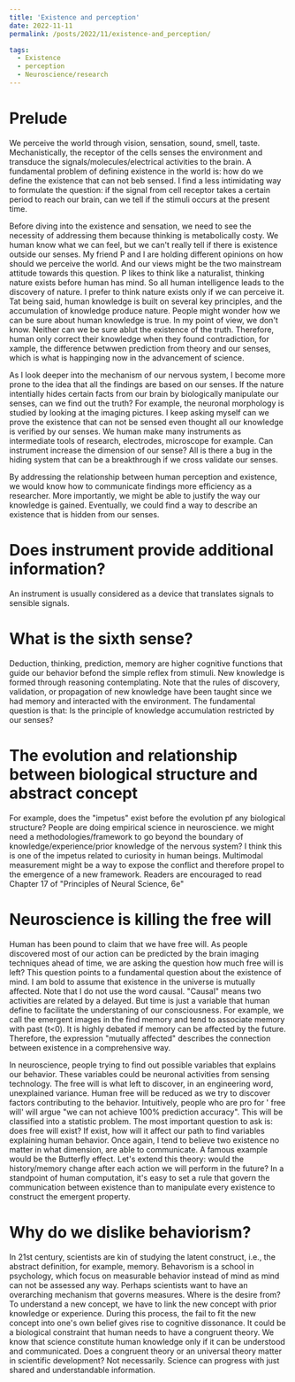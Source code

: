 ```yaml
---
title: 'Existence and perception'
date: 2022-11-11
permalink: /posts/2022/11/existence-and_perception/

tags:
  - Existence
  - perception
  - Neuroscience/research
---
```

# Prelude
We perceive the world through vision, sensation, sound, smell, taste. Mechanistically, the receptor of the cells senses the environment and transduce the signals/molecules/electrical activities to the brain. A fundamental problem of defining existence in the world is: how do we define the existence that can not beb sensed. I find a less intimidating way to formulate the question: if the signal from cell receptor takes a certain period to reach our brain, can we tell if the stimuli occurs at the present time.

Before diving into the existence and sensation, we need to see the necessity of addressing them because thinking is metabolically costy. We human know what we can feel, but we can't really tell if there is existence outside our senses. My friend P and I are holding different opinions on how should we perceive the world. And our views might be the two mainstream attitude towards this question. P likes to think like a naturalist, thinking nature exists before human has mind. So all human intelligence leads to the discovery of nature. I prefer to think nature exists only if we can perceive it. Tat being said, human knowledge is built on several key principles, and the accumulation of knowledge produce nature. People might wonder how we can be sure about human knowledge is true. In my point of view, we don't know. Neither can we be sure ablut the existence of the truth. Therefore, human only correct their knowledge when they found contradiction, for xample, the difference betwwen prediction from theory and our senses, which is what is happinging now in the advancement of science.

As I look deeper into the mechanism of our nervous system, I become more prone to the idea that all the findings are based on our senses. If the nature intentially hides certain facts from our brain by biologically manipulate our senses, can we find out the truth? For example, the neuronal morphology is studied by looking at the imaging pictures. I keep asking myself can we prove the existence that can not be sensed even thought all our knowledge is verified by our senses. We human make many instruments as intermediate tools of research, electrodes, microscope for example. Can instrument increase the dimension of our sense? All is there a bug in the hiding system that can be a breakthrough if we cross validate our senses.

By addressing the relationship between human perception and existence, we would know how to communicate findings more efficiency as a researcher. More importantly, we might be able to justify the way our knowledge is gained. Eventually, we could find a way to describe an existence that is hidden from our senses.

# Does instrument provide additional information?
An instrument is usually considered as a device that translates signals to sensible signals. 

# What is the sixth sense?
Deduction, thinking, prediction, memory are higher cognitive functions that guide our behavior befond the simple reflex from stimuli. New knowledge is formed through reasoning contemplating. Note that the rules of discovery, validation, or propagation of new knowledge have been taught since we had memory and interacted with the environment. The fundamental question is that: Is the principle of knowledge accumulation restricted by our senses?

# The evolution and relationship between biological structure and abstract concept
For example, does the "impetus" exist before the evolution pf any biological structure? People are doing empirical science in neuroscience. we might need a methodologies/framework to go beyond the boundary of knowledge/experience/prior knowledge of the nervous system? I think this is one of the impetus related to curiosity in human beings. Multimodal measurement might be a way to expose the conflict and therefore propel to the emergence of a new framework. Readers are encouraged to read Chapter 17 of "Principles of Neural Science, 6e"

# Neuroscience is killing the free will
Human has been pound to claim that we have free will. As people discovered most of our action can be predicted by the brain imaging techniques ahead of time, we are asking the question how much free will is left? This question points to a fundamental question about the existence of mind. I am bold to assume that existence in the universe is mutually affected. Note that I do not use the word causal. "Causal" means two activities are related by a delayed. But time is just a variable that human define to facilitate the understaning of our consciousness. For example, we call the emergent images in the find memory and tend to associate memory with past (t<0). It is highly debated if memory can be affected by the future. Therefore, the expression "mutually affected" describes the connection between existence in a comprehensive way.

In neuroscience, people trying to find out possible variables that explains our behavior. These variables could be neuronal activities from sensing technology. The free will is what left to discover, in an engineering word, unexplained variance. Human free will be reduced as we try to discover factors contributing to the behavior. Intuitively, people who are pro for ' free will' will argue "we can not achieve 100% prediction accuracy". This will be classified into a statistic problem. The most important question to ask is: does free will exist? If exist, how will it affect our path to find variables explaining human behavior. Once again, I tend to believe two existence no matter in what dimension, are able to communicate. A famous example would be the Butterfly effect. Let's extend this theory: would the history/memory change after each action we will perform in the future? In a standpoint of human computation, it's easy to set a rule that govern the communication between existence than to manipulate every existence to construct the emergent property.

# Why do we dislike behaviorism?
In 21st century, scientists are kin of studying the latent construct, i.e., the abstract definition, for example, memory.  Behavorism is a school in psychology, which focus on measurable behavior instead of mind as mind can not be assessed any way.  Perhaps scientists want to have an overarching mechanism that governs measures.  Where is the desire from? To understand a new concept, we have to link the new concept with prior knowledge or experience.  During this process, the fail to fit the new concept into one's own belief gives rise to cognitive dissonance. It could be a biological constraint that human needs to have a congruent theory. We know that science constitute human knowledge only if it can be understood and communicated. Does a congruent theory or an universal theory matter in scientific development? Not necessarily. Science can progress with just shared and understandable information.

